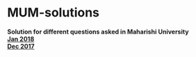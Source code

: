 # MUM-solutions  

__Solution for different questions asked in Maharishi University__  
[__Jan 2018__](https://github.com/prameshbhattarai/MUM-solutions/tree/master/src/com/solution/jan_2018)  
[__Dec 2017__](https://github.com/prameshbhattarai/MUM-solutions/tree/master/src/com/solution/dec_2017)
